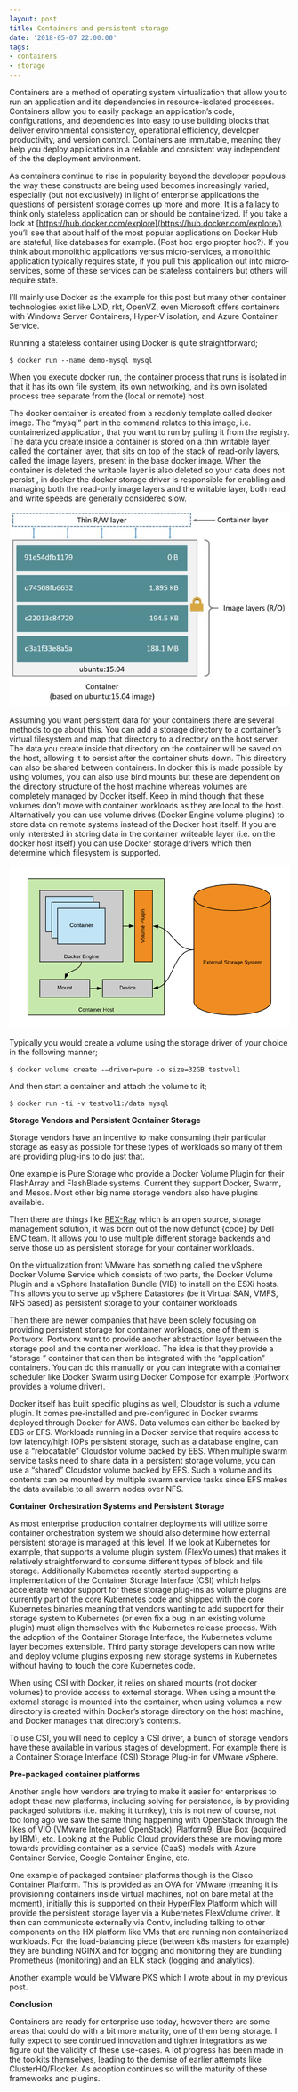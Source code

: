 ```yaml
---
layout: post
title: Containers and persistent storage
date: '2018-05-07 22:00:00'
tags:
- containers
- storage
---
```


Containers are a method of operating system virtualization that allow you to run an application and its dependencies in resource-isolated processes. Containers allow you to easily package an application’s code, configurations, and dependencies into easy to use building blocks that deliver environmental consistency, operational efficiency, developer productivity, and version control. Containers are immutable, meaning they help you deploy applications in a reliable and consistent way independent of the the deployment environment.

As containers continue to rise in popularity beyond the developer populous the way these constructs are being used becomes increasingly varied, especially (but not exclusively) in light of enterprise applications the questions of persistent storage comes up more and more. It is a fallacy to think only stateless application can or should be containerized. If you take a look at [https://hub.docker.com/explore](https://hub.docker.com/explore/) you’ll see that about half of the most popular applications on Docker Hub are stateful, like databases for example. (Post hoc ergo propter hoc?). If you think about monolithic applications versus micro-services, a monolithic application typically requires state, if you pull this application out into micro-services, some of these services can be stateless containers but others will require state.

I’ll mainly use Docker as the example for this post but many other container technologies exist like LXD, rkt, OpenVZ, even Microsoft offers containers with Windows Server Containers, Hyper-V isolation, and Azure Container Service.

Running a stateless container using Docker is quite straightforward;

    $ docker run --name demo-mysql mysql

When you execute docker run, the container process that runs is isolated in that it has its own file system, its own networking, and its own isolated process tree separate from the (local or remote) host.

The docker container is created from a readonly template called docker image. The “mysql” part in the command relates to this image, i.e. containerized application, that you want to run by pulling it from the registry. The data you create inside a container is stored on a thin writable layer, called the container layer, that sits on top of the stack of read-only layers, called the image layers, present in the base docker image. When the container is deleted the writable layer is also deleted so your data does not persist , in docker the docker storage driver is responsible for enabling and managing both the read-only image layers and the writable layer, both read and write speeds are generally considered slow.

<img src="/assets/img/container-layers.jpg">

Assuming you want persistent data for your containers there are several methods to go about this. You can add a storage directory to a container’s virtual filesystem and map that directory to a directory on the host server. The data you create inside that directory on the container will be saved on the host, allowing it to persist after the container shuts down. This directory can also be shared between containers. In docker this is made possible by using volumes, you can also use bind mounts but these are dependent on the directory structure of the host machine whereas volumes are completely managed by Docker itself. Keep in mind though that these volumes don’t move with container workloads as they are local to the host. Alternatively you can use volume drives (Docker Engine volume plugins) to store data on remote systems instead of the Docker host itself. If you are only interested in storing data in the container writeable layer (i.e. on the docker host itself) you can use Docker storage drivers which then determine which filesystem is supported.

<img src="/assets/img/containers2.png">

Typically you would create a volume using the storage driver of your choice in the following manner;

    $ docker volume create -—driver=pure -o size=32GB testvol1

And then start a container and attach the volume to it;

    $ docker run -ti -v testvol1:/data mysql

**Storage Vendors and Persistent Container Storage**

Storage vendors have an incentive to make consuming their particular storage as easy as possible for these types of workloads so many of them are providing plug-ins to do just that.

One example is Pure Storage who provide a Docker Volume Plugin for their FlashArray and FlashBlade systems. Current they support Docker, Swarm, and Mesos. Most other big name storage vendors also have plugins available.

Then there are things like [REX-Ray](https://rexray.readthedocs.io/en/stable/) which is an open source, storage management solution, it was born out of the now defunct {code} by Dell EMC team. It allows you to use multiple different storage backends and serve those up as persistent storage for your container workloads.

On the virtualization front VMware has something called the vSphere Docker Volume Service which consists of two parts, the Docker Volume Plugin and a vSphere Installation Bundle (VIB) to install on the ESXi hosts. This allows you to serve up vSphere Datastores (be it Virtual SAN, VMFS, NFS based) as persistent storage to your container workloads.

Then there are newer companies that have been solely focusing on providing persistent storage for container workloads, one of them is Portworx. Portworx want to provide another abstraction layer between the storage pool and the container workload. The idea is that they provide a “storage ” container that can then be integrated with the “application” containers. You can do this manually or you can integrate with a container scheduler like Docker Swarm using Docker Compose for example (Portworx provides a volume driver).

Docker itself has built specific plugins as well, Cloudstor is such a volume plugin. It comes pre-installed and pre-configured in Docker swarms deployed through Docker for AWS. Data volumes can either be backed by EBS or EFS. Workloads running in a Docker service that require access to low latency/high IOPs persistent storage, such as a database engine, can use a “relocatable” Cloudstor volume backed by EBS. When multiple swarm service tasks need to share data in a persistent storage volume, you can use a “shared” Cloudstor volume backed by EFS. Such a volume and its contents can be mounted by multiple swarm service tasks since EFS makes the data available to all swarm nodes over NFS.

**Container Orchestration Systems and Persistent Storage**

As most enterprise production container deployments will utilize some container orchestration system we should also determine how external persistent storage is managed at this level. If we look at Kubernetes for example, that supports a volume plugin system (FlexVolumes) that makes it relatively straightforward to consume different types of block and file storage. Additionally Kubernetes recently started supporting a implementation of the Container Storage Interface (CSI) which helps accelerate vendor support for these storage plug-ins as volume plugins are currently part of the core Kubernetes code and shipped with the core Kubernetes binaries meaning that vendors wanting to add support for their storage system to Kubernetes (or even fix a bug in an existing volume plugin) must align themselves with the Kubernetes release process. With the adoption of the Container Storage Interface, the Kubernetes volume layer becomes extensible. Third party storage developers can now write and deploy volume plugins exposing new storage systems in Kubernetes without having to touch the core Kubernetes code.

When using CSI with Docker, it relies on shared mounts (not docker volumes) to provide access to external storage. When using a mount the external storage is mounted into the container, when using volumes a new directory is created within Docker’s storage directory on the host machine, and Docker manages that directory’s contents.

To use CSI, you will need to deploy a CSI driver, a bunch of storage vendors have these available in various stages of development. For example there is a Container Storage Interface (CSI) Storage Plug-in for VMware vSphere.

**Pre-packaged container platforms**

Another angle how vendors are trying to make it easier for enterprises to adopt these new platforms, including solving for persistence, is by providing packaged solutions (i.e. making it turnkey), this is not new of course, not too long ago we saw the same thing happening with OpenStack through the likes of VIO (VMware Integrated OpenStack), Platform9, Blue Box (acquired by IBM), etc. Looking at the Public Cloud providers these are moving more towards providing container as a service (CaaS) models with Azure Container Service, Google Container Engine, etc.

One example of packaged container platforms though is the Cisco Container Platform. This is provided as an OVA for VMware (meaning it is provisioning containers inside virtual machines, not on bare metal at the moment), initially this is supported on their HyperFlex Platform which will provide the persistent storage layer via a Kubernetes FlexVolume driver. It then can communicate externally via Contiv, including talking to other components on the HX platform like VMs that are running non containerized workloads. For the load-balancing piece (between k8s masters for example) they are bundling NGINX and for logging and monitoring they are bundling Prometheus (monitoring) and an ELK stack (logging and analytics).

Another example would be VMware PKS which I wrote about in my previous post.

**Conclusion**

Containers are ready for enterprise use today, however there are some areas that could do with a bit more maturity, one of them being storage. I fully expect to see continued innovation and tighter integrations as we figure out the validity of these use-cases. A lot progress has been made in the toolkits themselves, leading to the demise of earlier attempts like ClusterHQ/Flocker. As adoption continues so will the maturity of these frameworks and plugins.

